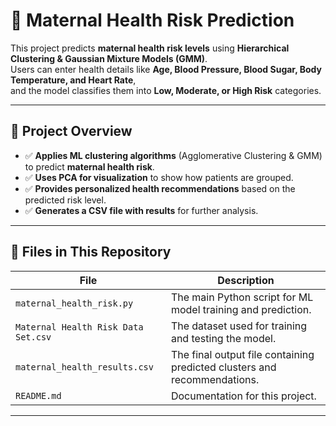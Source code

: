 
# 🏥 Maternal Health Risk Prediction

This project predicts **maternal health risk levels** using **Hierarchical Clustering & Gaussian Mixture Models (GMM)**.  
Users can enter health details like **Age, Blood Pressure, Blood Sugar, Body Temperature, and Heart Rate**,  
and the model classifies them into **Low, Moderate, or High Risk** categories.

---

## 🚀 **Project Overview**
- ✅ **Applies ML clustering algorithms** (Agglomerative Clustering & GMM) to predict **maternal health risk**.
- ✅ **Uses PCA for visualization** to show how patients are grouped.
- ✅ **Provides personalized health recommendations** based on the predicted risk level.
- ✅ **Generates a CSV file with results** for further analysis.

---

## 📂 **Files in This Repository**
| File | Description |
|------|------------|
| `maternal_health_risk.py` | The main Python script for ML model training and prediction. |
| `Maternal Health Risk Data Set.csv` | The dataset used for training and testing the model. |
| `maternal_health_results.csv` | The final output file containing predicted clusters and recommendations. |
| `README.md` | Documentation for this project. |

---

